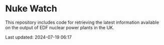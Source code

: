 # Nuke Watch

This repository includes code for retrieving the latest information available on the output of EDF nuclear power plants in the UK.

Last updated: 2024-07-19 06:17